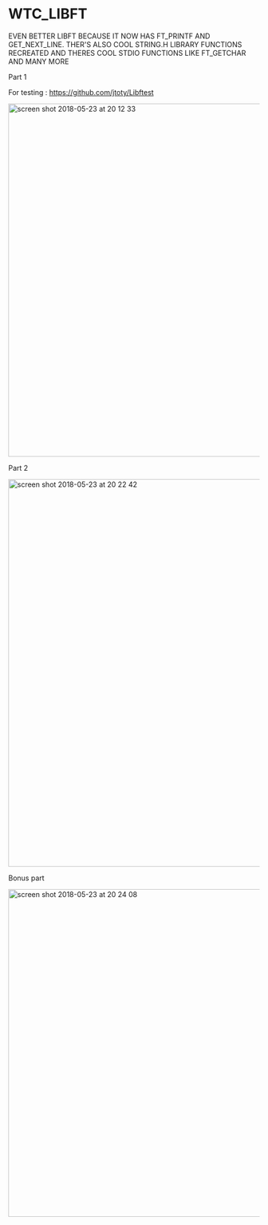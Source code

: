 # WTC_LIBFT

EVEN BETTER LIBFT BECAUSE IT NOW HAS FT_PRINTF AND GET_NEXT_LINE. THER'S ALSO COOL STRING.H LIBRARY FUNCTIONS RECREATED AND THERES COOL STDIO FUNCTIONS LIKE FT_GETCHAR AND MANY MORE


Part 1

For testing : https://github.com/jtoty/Libftest

<img width="708" alt="screen shot 2018-05-23 at 20 12 33" src="https://user-images.githubusercontent.com/19935098/40443502-cd3f27da-5ec6-11e8-918b-4e033ea2c188.png">

Part 2

<img width="777" alt="screen shot 2018-05-23 at 20 22 42" src="https://user-images.githubusercontent.com/19935098/40443583-15ecf296-5ec7-11e8-899c-7b85a1b8950c.png">

Bonus part

<img width="657" alt="screen shot 2018-05-23 at 20 24 08" src="https://user-images.githubusercontent.com/19935098/40443650-482437d8-5ec7-11e8-83db-8c9203ba7ddc.png">
